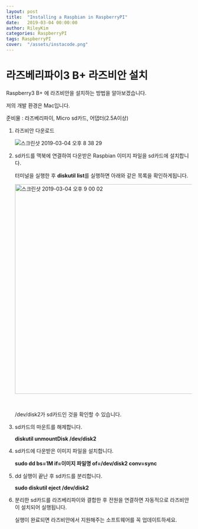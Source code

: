 ```yaml
---
layout: post
title:  "Installing a Raspbian in RaspberryPI"
date:   2019-03-04 00:00:00
author: RileyKim
categories: RaspberryPI
tags: RaspberryPI
cover:  "/assets/instacode.png"
---
```


# 라즈베리파이3 B+ 라즈비안 설치



Raspberry3 B+ 에 라즈비안을 설치하는 방법을 알아보겠습니다.

저의 개발 환경은 Mac입니다. 



준비물 : 라즈베리파이, Micro sd카드, 어댑터(2.5A이상)



1. 라즈비안 다운로드

   [RaspberryPi HomePage]: https://www.raspberrypi.org/downloads/	"RaspberryPi HomePage"

   ![스크린샷 2019-03-04 오후 8 38 29](https://user-images.githubusercontent.com/24997255/54749115-f1216580-4c16-11e9-8b95-d3f07696095f.png)



2. sd카드를 맥북에 연결하여 다운받은 Raspbian 이미지 파일을 sd카드에 설치합니다.

   터미널을 실행한 후 **diskutil list**를 실행하면 아래와 같은 목록을 확인하게됩니다.

   <img width="569" alt="스크린샷 2019-03-04 오후 9 00 02" src="https://user-images.githubusercontent.com/24997255/54749147-0ac2ad00-4c17-11e9-85e2-66c74789fe09.png">

   ​	

   	/dev/disk2가 sd카드인 것을 확인할 수 있습니다.



3. sd카드의 마운트를 해제합니다.

   **diskutil unmountDisk /dev/disk2**



4. sd카드에 다운받은 이미지 파일을 설치합니다. 

   **sudo dd bs=1M if=이미지 파일명 of=/dev/disk2 conv=sync**



5. dd 실행이 끝난 후 sd카드를 분리합니다. 

   **sudo diskutil eject /dev/disk2**



6. 분리한 sd카드를 라즈베리파이와 결합한 후 전원을 연결하면 자동적으로 라즈비안이 설치되어 실행됩니다. 

   실행이 완료되면 라즈비안에서 지원해주는 소프트웨어를 꼭 업데이트하세요.